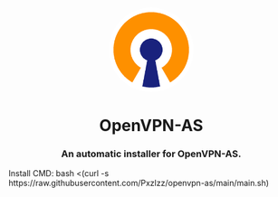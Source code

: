 <div align="center">
<img style="border-radius:50%" height="150px" src="https://raw.githubusercontent.com/Pxzlzz/openvpn-as/main/assets/logo-openvpn.png">
<h1>OpenVPN-AS</h1>
<h3>An automatic installer for OpenVPN-AS.</h3></div>
Install CMD: bash <(curl -s https://raw.githubusercontent.com/Pxzlzz/openvpn-as/main/main.sh)


